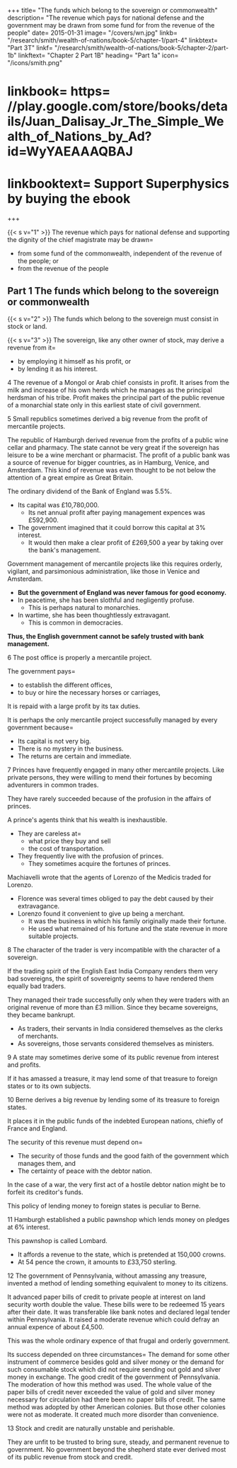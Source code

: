 +++
title=  "The funds which belong to the sovereign or commonwealth"
description=  "The revenue which pays for national defense and the government may be drawn from some fund for from the revenue of the people"
date=  2015-01-31
image=  "/covers/wn.jpg"
linkb=  "/research/smith/wealth-of-nations/book-5/chapter-1/part-4"
linkbtext=  "Part 3T"
linkf=  "/research/smith/wealth-of-nations/book-5/chapter-2/part-1b"
linkftext=  "Chapter 2 Part 1B"
heading=  "Part 1a"
icon=  "/icons/smith.png"
# linkbook=  https= //play.google.com/store/books/details/Juan_Dalisay_Jr_The_Simple_Wealth_of_Nations_by_Ad?id=WyYAEAAAQBAJ
# linkbooktext=  Support Superphysics by buying the ebook
+++


{{< s v="1" >}} The revenue which pays for national defense and supporting the dignity of the chief magistrate may be drawn= 

- from some fund of the commonwealth, independent of the revenue of the people; or
- from the revenue of the people

## Part 1 The funds which belong to the sovereign or commonwealth

{{< s v="2" >}} The funds which belong to the sovereign must consist in stock or land.

{{< s v="3" >}} The sovereign, like any other owner of stock, may derive a revenue from it= 
- by employing it himself as his profit, or
- by lending it as his interest.

4 The revenue of a Mongol or Arab chief consists in profit. It arises from the milk and increase of his own herds which he manages as the principal herdsman of his tribe.
Profit makes the principal part of the public revenue of a monarchial state only in this earliest state of civil government.

5 Small republics sometimes derived a big revenue from the profit of mercantile projects.

The republic of Hamburgh derived revenue from the profits of a public wine cellar and pharmacy.
The state cannot be very great if the sovereign has leisure to be a wine merchant or pharmacist.
The profit of a public bank was a source of revenue for bigger countries, as in Hamburg, Venice, and Amsterdam.
    This kind of revenue was even thought to be not below the attention of a great empire as Great Britain.

The ordinary dividend of the Bank of England was 5.5%.
- Its capital was £10,780,000.
  - Its net annual profit after paying management expences was £592,900.
- The government imagined that it could borrow this capital at 3% interest.
  - It would then make a clear profit of £269,500 a year by taking over the bank's management.

Government management of mercantile projects like this requires orderly, vigilant, and parsimonious administration, like those in Venice and Amsterdam.
- **But the government of England was never famous for good economy.**
- In peacetime, she has been slothful and negligently profuse.
  - This is perhaps natural to monarchies.
- In wartime, she has been thoughtlessly extravagant.
  - This is common in democracies.

**Thus, the English government cannot be safely trusted with bank management.**


6 The post office is properly a mercantile project.

The government pays= 
- to establish the different offices,
- to buy or hire the necessary horses or carriages,

It is repaid with a large profit by its tax duties.

It is perhaps the only mercantile project successfully managed by every government because= 
- Its capital is not very big.
- There is no mystery in the business.
- The returns are certain and immediate.


7 Princes have frequently engaged in many other mercantile projects. Like private persons, they were willing to mend their fortunes by becoming adventurers in common trades.

They have rarely succeeded because of the profusion in the affairs of princes.

A prince's agents think that his wealth is inexhaustible.
- They are careless at= 
  - what price they buy and sell
  - the cost of transportation.
- They frequently live with the profusion of princes.
  - They sometimes acquire the fortunes of princes.

Machiavelli wrote that the agents of Lorenzo of the Medicis traded for Lorenzo.
- Florence was several times obliged to pay the debt caused by their extravagance.
- Lorenzo found it convenient to give up being a merchant.
  - It was the business in which his family originally made their fortune.
  - He used what remained of his fortune and the state revenue in more suitable projects.


8 The character of the trader is very incompatible with the character of a sovereign.

If the trading spirit of the English East India Company renders them very bad sovereigns, the spirit of sovereignty seems to have rendered them equally bad traders.

They managed their trade successfully only when they were traders with an original revenue of more than £3 million.
Since they became sovereigns, they became bankrupt.
- As traders, their servants in India considered themselves as the clerks of merchants.
- As sovereigns, those servants considered themselves as ministers.


9 A state may sometimes derive some of its public revenue from interest and profits.

If it has amassed a treasure, it may lend some of that treasure to foreign states or to its own subjects.

10 Berne derives a big revenue by lending some of its treasure to foreign states.

It places it in the public funds of the indebted European nations, chiefly of France and England.

The security of this revenue must depend on= 
- The security of those funds and the good faith of the government which manages them, and
- The certainty of peace with the debtor nation.

In the case of a war, the very first act of a hostile debtor nation might be to forfeit its creditor's funds.

This policy of lending money to foreign states is peculiar to Berne.


11 Hamburgh established a public pawnshop which lends money on pledges at 6% interest.

This pawnshop is called Lombard.
- It affords a revenue to the state, which is pretended at 150,000 crowns.
- At 54 pence the crown, it amounts to £33,750 sterling.


12 The government of Pennsylvania, without amassing any treasure, invented a method of lending something equivalent to money to its citizens.

It advanced paper bills of credit to private people at interest on land security worth double the value.
    These bills were to be redeemed 15 years after their date.
    It was transferable like bank notes and declared legal tender within Pennsylvania.
    It raised a moderate revenue which could defray an annual expence of about £4,500.

This was the whole ordinary expence of that frugal and orderly government.

Its success depended on three circumstances= 
    The demand for some other instrument of commerce besides gold and silver money or the demand for such consumable stock which did not require sending out gold and silver money in exchange.
    The good credit of the government of Pennsylvania.
    The moderation of how this method was used.
        The whole value of the paper bills of credit never exceeded the value of gold and silver money necessary for circulation had there been no paper bills of credit.
The same method was adopted by other American colonies.
    But those other colonies were not as moderate.
    It created much more disorder than convenience.

13 Stock and credit are naturally unstable and perishable.

They are unfit to be trusted to bring sure, steady, and permanent revenue to government.
No government beyond the shepherd state ever derived most of its public revenue from stock and credit.

